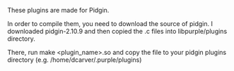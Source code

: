 These plugins are made for Pidgin.

In order to compile them, you need to download the source of pidgin.  I downloaded pidgin-2.10.9 and then copied the .c files into libpurple/plugins directory.

There, run make <plugin_name>.so and copy the file to your pidgin plugins directory (e.g. /home/dcarver/.purple/plugins)
